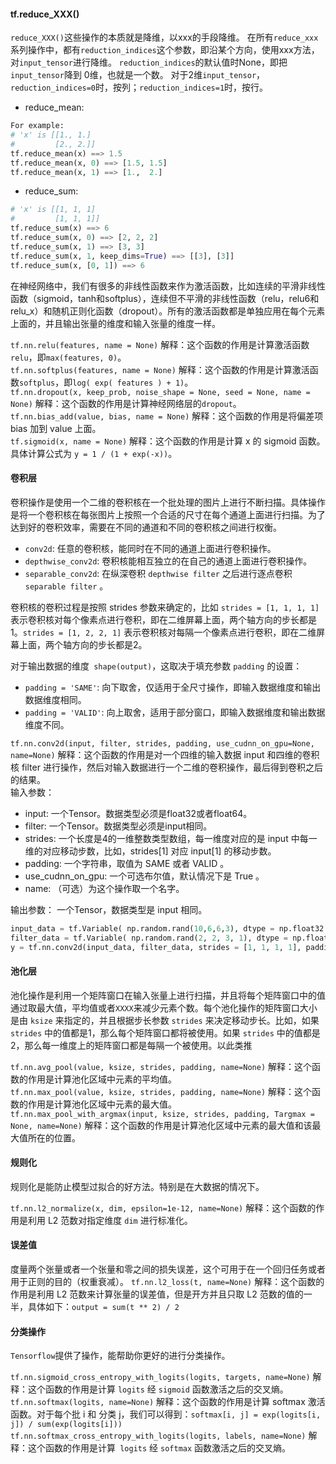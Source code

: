 ####  tf.reduce_XXX()

`reduce_XXX()`这些操作的本质就是降维，以xxx的手段降维。
在所有`reduce_xxx`系列操作中，都有`reduction_indices`这个参数，即沿某个方向，使用xxx方法，对`input_tensor`进行降维。
`reduction_indices`的默认值时None，即把`input_tensor`降到 0维，也就是一个数。
对于2维`input_tensor`，`reduction_indices=0`时，按列；`reduction_indices=1`时，按行。

- reduce_mean:
```python
For example:
# 'x' is [[1., 1.]
#         [2., 2.]]
tf.reduce_mean(x) ==> 1.5
tf.reduce_mean(x, 0) ==> [1.5, 1.5]
tf.reduce_mean(x, 1) ==> [1.,  2.]
```
- reduce_sum:
```python
# 'x' is [[1, 1, 1]
#         [1, 1, 1]]
tf.reduce_sum(x) ==> 6
tf.reduce_sum(x, 0) ==> [2, 2, 2]
tf.reduce_sum(x, 1) ==> [3, 3]
tf.reduce_sum(x, 1, keep_dims=True) ==> [[3], [3]]
tf.reduce_sum(x, [0, 1]) ==> 6
```



在神经网络中，我们有很多的非线性函数来作为激活函数，比如连续的平滑非线性函数（sigmoid，tanh和softplus），连续但不平滑的非线性函数（relu，relu6和relu_x）和随机正则化函数（dropout）。所有的激活函数都是单独应用在每个元素上面的，并且输出张量的维度和输入张量的维度一样。  

`tf.nn.relu(features, name = None)`  解释：这个函数的作用是计算激活函数`relu`，即`max(features, 0)`。   
`tf.nn.softplus(features, name = None)` 解释：这个函数的作用是计算激活函数`softplus`，即`log( exp( features ) + 1)`。  
`tf.nn.dropout(x, keep_prob, noise_shape = None, seed = None, name = None)`  解释：这个函数的作用是计算神经网络层的`dropout`。  
`tf.nn.bias_add(value, bias, name = None)` 解释：这个函数的作用是将偏差项 bias 加到 value 上面。   
`tf.sigmoid(x, name = None)`  解释：这个函数的作用是计算 x 的 sigmoid 函数。具体计算公式为 `y = 1 / (1 + exp(-x))`。  

#### 卷积层

卷积操作是使用一个二维的卷积核在一个批处理的图片上进行不断扫描。具体操作是将一个卷积核在每张图片上按照一个合适的尺寸在每个通道上面进行扫描。为了达到好的卷积效率，需要在不同的通道和不同的卷积核之间进行权衡。

- `conv2d`: 任意的卷积核，能同时在不同的通道上面进行卷积操作。
- `depthwise_conv2d`: 卷积核能相互独立的在自己的通道上面进行卷积操作。
- `separable_conv2d`: 在纵深卷积 `depthwise filter` 之后进行逐点卷积` separable filter` 。  

卷积核的卷积过程是按照 strides 参数来确定的，比如 `strides = [1, 1, 1, 1]` 表示卷积核对每个像素点进行卷积，即在二维屏幕上面，两个轴方向的步长都是1。`strides = [1, 2, 2, 1]` 表示卷积核对每隔一个像素点进行卷积，即在二维屏幕上面，两个轴方向的步长都是2。  

对于输出数据的维度` shape(output)`，这取决于填充参数 `padding` 的设置：

- `padding = 'SAME'`: 向下取舍，仅适用于全尺寸操作，即输入数据维度和输出数据维度相同。
- `padding = 'VALID'`: 向上取舍，适用于部分窗口，即输入数据维度和输出数据维度不同。  

`tf.nn.conv2d(input, filter, strides, padding, use_cudnn_on_gpu=None, name=None)` 解释：这个函数的作用是对一个四维的输入数据 input 和四维的卷积核 filter 进行操作，然后对输入数据进行一个二维的卷积操作，最后得到卷积之后的结果。  
输入参数：
- input: 一个Tensor。数据类型必须是float32或者float64。
- filter: 一个Tensor。数据类型必须是input相同。
- strides: 一个长度是4的一维整数类型数组，每一维度对应的是 input 中每一维的对应移动步数，比如，strides[1] 对应 input[1] 的移动步数。
- padding: 一个字符串，取值为 SAME 或者 VALID 。
- use_cudnn_on_gpu: 一个可选布尔值，默认情况下是 True 。
- name: （可选）为这个操作取一个名字。  

输出参数：
一个Tensor，数据类型是 input 相同。

```python
input_data = tf.Variable( np.random.rand(10,6,6,3), dtype = np.float32 )
filter_data = tf.Variable( np.random.rand(2, 2, 3, 1), dtype = np.float32)
y = tf.nn.conv2d(input_data, filter_data, strides = [1, 1, 1, 1], padding = 'SAME')
```

#### 池化层

池化操作是利用一个矩阵窗口在输入张量上进行扫描，并且将每个矩阵窗口中的值通过取最大值，平均值或者`XXXX`来减少元素个数。每个池化操作的矩阵窗口大小是由 `ksize` 来指定的，并且根据步长参数 `strides` 来决定移动步长。比如，如果 `strides` 中的值都是1，那么每个矩阵窗口都将被使用。如果 `strides` 中的值都是2，那么每一维度上的矩阵窗口都是每隔一个被使用。以此类推

`tf.nn.avg_pool(value, ksize, strides, padding, name=None)` 解释：这个函数的作用是计算池化区域中元素的平均值。  
`tf.nn.max_pool(value, ksize, strides, padding, name=None)` 解释：这个函数的作用是计算池化区域中元素的最大值。
`tf.nn.max_pool_with_argmax(input, ksize, strides, padding, Targmax = None, name=None)` 解释：这个函数的作用是计算池化区域中元素的最大值和该最大值所在的位置。

#### 规则化

规则化是能防止模型过拟合的好方法。特别是在大数据的情况下。

`tf.nn.l2_normalize(x, dim, epsilon=1e-12, name=None)` 解释：这个函数的作用是利用 L2 范数对指定维度 `dim` 进行标准化。

#### 误差值

度量两个张量或者一个张量和零之间的损失误差，这个可用于在一个回归任务或者用于正则的目的（权重衰减）。
`tf.nn.l2_loss(t, name=None)` 解释：这个函数的作用是利用 L2 范数来计算张量的误差值，但是开方并且只取 L2 范数的值的一半，具体如下：`output = sum(t ** 2) / 2`

#### 分类操作

`Tensorflow`提供了操作，能帮助你更好的进行分类操作。

`tf.nn.sigmoid_cross_entropy_with_logits(logits, targets, name=None)` 解释：这个函数的作用是计算 `logits` 经 `sigmoid` 函数激活之后的交叉熵。
`tf.nn.softmax(logits, name=None)` 解释：这个函数的作用是计算 softmax 激活函数。对于每个批 i 和 分类 j，我们可以得到：`softmax[i, j] = exp(logits[i, j]) / sum(exp(logits[i])) `
`tf.nn.softmax_cross_entropy_with_logits(logits, labels, name=None)` 解释：这个函数的作用是计算` logits` 经 `softmax` 函数激活之后的交叉熵。



